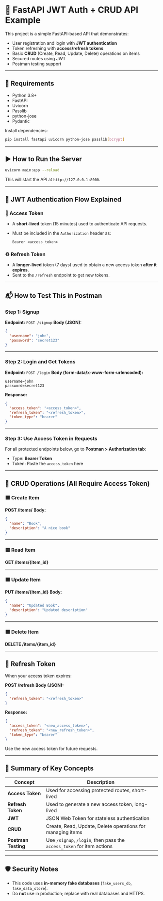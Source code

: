 # 🚀 FastAPI JWT Auth + CRUD API Example

This project is a simple FastAPI-based API that demonstrates:

* User registration and login with **JWT authentication**
* Token refreshing with **access/refresh tokens**
* Basic **CRUD** (Create, Read, Update, Delete) operations on items
* Secured routes using JWT
* Postman testing support

---

## 🧰 Requirements

* Python 3.8+
* FastAPI
* Uvicorn
* Passlib
* python-jose
* Pydantic

Install dependencies:

```bash
pip install fastapi uvicorn python-jose passlib[bcrypt]
```

---

## ▶️ How to Run the Server

```bash
uvicorn main:app --reload
```

This will start the API at `http://127.0.0.1:8000`.

---

## 🔑 JWT Authentication Flow Explained

### 🔐 Access Token

* A **short-lived** token (15 minutes) used to authenticate API requests.
* Must be included in the `Authorization` header as:

  ```
  Bearer <access_token>
  ```

### ♻️ Refresh Token

* A **longer-lived** token (7 days) used to obtain a new access token **after it expires**.
* Sent to the `/refresh` endpoint to get new tokens.

---

## 📬 How to Test This in Postman

### Step 1: Signup

**Endpoint:** `POST /signup`
**Body (JSON):**

```json
{
  "username": "john",
  "password": "secret123"
}
```

---

### Step 2: Login and Get Tokens

**Endpoint:** `POST /login`
**Body (form-data/x-www-form-urlencoded):**

```
username=john
password=secret123
```

**Response:**

```json
{
  "access_token": "<access_token>",
  "refresh_token": "<refresh_token>",
  "token_type": "bearer"
}
```

---

### Step 3: Use Access Token in Requests

For all protected endpoints below, go to **Postman > Authorization tab**:

* Type: **Bearer Token**
* Token: Paste the `access_token` here

---

## 🧾 CRUD Operations (All Require Access Token)

### 🟩 Create Item

**POST /items/**
**Body:**

```json
{
  "name": "Book",
  "description": "A nice book"
}
```

---

### 🟨 Read Item

**GET /items/{item\_id}**

---

### 🟦 Update Item

**PUT /items/{item\_id}**
**Body:**

```json
{
  "name": "Updated Book",
  "description": "Updated description"
}
```

---

### 🟥 Delete Item

**DELETE /items/{item\_id}**

---

## 🔄 Refresh Token

When your access token expires:

**POST /refresh**
**Body (JSON):**

```json
{
  "refresh_token": "<refresh_token>"
}
```

**Response:**

```json
{
  "access_token": "<new_access_token>",
  "refresh_token": "<new_refresh_token>",
  "token_type": "bearer"
}
```

Use the new access token for future requests.

---

## 🧠 Summary of Key Concepts

| Concept             | Description                                                            |
| ------------------- | ---------------------------------------------------------------------- |
| **Access Token**    | Used for accessing protected routes, short-lived                       |
| **Refresh Token**   | Used to generate a new access token, long-lived                        |
| **JWT**             | JSON Web Token for stateless authentication                            |
| **CRUD**            | Create, Read, Update, Delete operations for managing items             |
| **Postman Testing** | Use `/signup`, `/login`, then pass the `access_token` for item actions |

---

## 🛡️ Security Notes

* This code uses **in-memory fake databases** (`fake_users_db`, `fake_data_store`).
* Do **not** use in production; replace with real databases and HTTPS.
